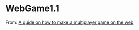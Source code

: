 # WebGame1.1

From: [A guide on how to make a multiplayer game on the web](https://tresd1.gitbook.io/webgame)